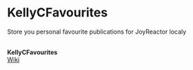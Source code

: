 # KellyCFavourites
Store you personal favourite publications for JoyReactor localy

<br>
<b>KellyCFavourites</b>
<br><a href="//github.com/NC22/KellyCFavorites/wiki">Wiki</a>
<br>
<br>
<br>